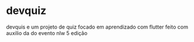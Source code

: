 # devquiz

devquis e um projeto de quiz focado em aprendizado com flutter feito com auxilio da do evento nlw 5 edição

